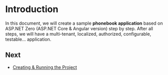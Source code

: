 # Introduction

In this document, we will create a sample **phonebook application**
based on ASP.NET Zero (ASP.NET Core & Angular version) step by step.
After all steps, we will have a multi-tenant, localized, authorized,
configurable, testable... application.

## Next

- [Creating & Running the Project](Developing-Step-By-Step-Angular-Creating-Running-Project)